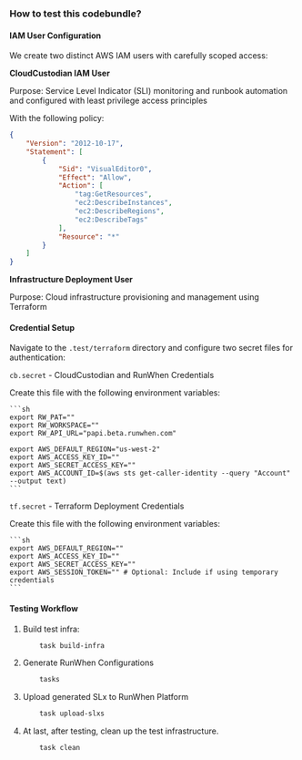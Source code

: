 ### How to test this codebundle? 

#### IAM User Configuration

We create two distinct AWS IAM users with carefully scoped access:

**CloudCustodian IAM User**

Purpose: Service Level Indicator (SLI) monitoring and runbook automation and configured with least privilege access principles

With the following policy:

```json
{
    "Version": "2012-10-17",
    "Statement": [
        {
            "Sid": "VisualEditor0",
            "Effect": "Allow",
            "Action": [
                "tag:GetResources",
                "ec2:DescribeInstances",
                "ec2:DescribeRegions",
                "ec2:DescribeTags"
            ],
            "Resource": "*"
        }
    ]
}
```

**Infrastructure Deployment User**

Purpose: Cloud infrastructure provisioning and management using Terraform

#### Credential Setup

Navigate to the `.test/terraform` directory and configure two secret files for authentication:

`cb.secret` - CloudCustodian and RunWhen Credentials

Create this file with the following environment variables:

	```sh
	export RW_PAT=""
	export RW_WORKSPACE=""
	export RW_API_URL="papi.beta.runwhen.com"

	export AWS_DEFAULT_REGION="us-west-2"
	export AWS_ACCESS_KEY_ID=""
	export AWS_SECRET_ACCESS_KEY=""
	export AWS_ACCOUNT_ID=$(aws sts get-caller-identity --query "Account" --output text)
	```


`tf.secret` - Terraform Deployment Credentials

Create this file with the following environment variables:

	```sh
	export AWS_DEFAULT_REGION=""
	export AWS_ACCESS_KEY_ID=""
	export AWS_SECRET_ACCESS_KEY=""
	export AWS_SESSION_TOKEN="" # Optional: Include if using temporary credentials
	```

####  Testing Workflow

1. Build test infra:
	```sh
		task build-infra
	```	

2. Generate RunWhen Configurations
	```sh
		tasks
	```

3. Upload generated SLx to RunWhen Platform

	```sh
		task upload-slxs
	```

4. At last, after testing, clean up the test infrastructure.

    ```sh
        task clean
    ```

